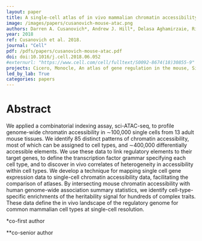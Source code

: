 ```yaml
---
layout: paper
title: A single-cell atlas of in vivo mammalian chromatin accessibility
image: /images/papers/cusanovich-mouse-atac.png
authors: Darren A. Cusanovich*, Andrew J. Hill*, Delasa Aghamirzaie, Riza M. Daza, Hannah A. Pliner, Joel B. Berletch, Galina N. Filippova, Xingfan Huang, Lena Christiansen, William S. DeWitt, Choli Lee, Samuel G. Regalado, David F. Read, Frank J. Steemers, Christine M. Disteche, Cole Trapnell**, Jay Shendure**
year: 2018
ref: Cusanovich et al. 2018.
journal: "Cell"
pdf: /pdfs/papers/cusanovich-mouse-atac.pdf
doi: doi:10.1016/j.cell.2018.06.052
#externurl: "https://www.cell.com/cell/fulltext/S0092-8674(18)30855-9"
projects: Cicero, Monocle, An atlas of gene regulation in the mouse, Single-cell ATAC-Seq, Gene regulation by noncoding DNA
led_by_lab: True
categories: papers
---
```


# Abstract
We applied a combinatorial indexing assay, sci-ATAC-seq, to profile genome-wide chromatin accessibility in ∼100,000 single cells from 13 adult mouse tissues. We identify 85 distinct patterns of chromatin accessibility, most of which can be assigned to cell types, and ∼400,000 differentially accessible elements. We use these data to link regulatory elements to their target genes, to define the transcription factor grammar specifying each cell type, and to discover in vivo correlates of heterogeneity in accessibility within cell types. We develop a technique for mapping single cell gene expression data to single-cell chromatin accessibility data, facilitating the comparison of atlases. By intersecting mouse chromatin accessibility with human genome-wide association summary statistics, we identify cell-type-specific enrichments of the heritability signal for hundreds of complex traits. These data define the in vivo landscape of the regulatory genome for common mammalian cell types at single-cell resolution.

*co-first author

**co-senior author
